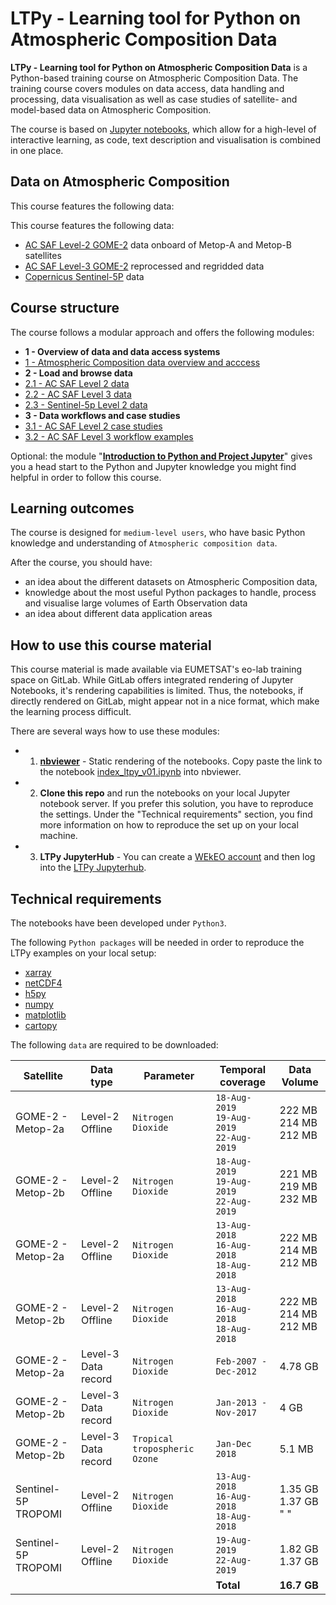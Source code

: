 # LTPy - Learning tool for Python on Atmospheric Composition Data

**LTPy - Learning tool for Python on Atmospheric Composition Data** is a 
Python-based training course on Atmospheric Composition Data. The training 
course covers modules on data access, data handling and processing, 
data visualisation as well as case studies of satellite- and model-based data 
on Atmospheric Composition.

The course is based on [Jupyter notebooks](https://jupyter.org/), which allow 
for a high-level of interactive learning, as code, text description and 
visualisation is combined in one place.

## Data on Atmospheric Composition
This course features the following data:

This course features the following data:
* [AC SAF Level-2 GOME-2](./1_ltpy_v01_atmospheric_composition_overview.ipynb#ac_saf) 
data onboard of Metop-A and Metop-B satellites
* [AC SAF Level-3 GOME-2](./1_ltpy_v01_atmospheric_composition_overview.ipynb#records) 
reprocessed and regridded data
* [Copernicus Sentinel-5P](./1_ltpy_v01_atmospheric_composition_overview.ipynb#sentinel_5p) 
data

## Course structure
The course follows a modular approach and offers the following modules:

* **1 - Overview of data and data access systems**
 * [1 - Atmospheric Composition data overview and acccess](./1_ltpy_v01_atmospheric_composition_overview.ipynb)
* **2 - Load and browse data**
 * [2.1 - AC SAF Level 2 data](./21_ltpy_v01_AC_SAF_L2_data.ipynb)
 * [2.2 - AC SAF Level 3 data](./22_ltpy_v01_AC_SAF_L3_data_products.ipynb)
 * [2.3 - Sentinel-5p Level 2 data](./23_ltpy_v01_Sentinel5p_L2_data.ipynb)
* **3 - Data workflows and case studies**
 * [3.1 - AC SAF Level 2 case studies](./31_ltpy_v01_AC_SAF_L2_case_study.ipynb)
 * [3.2 - AC SAF Level 3 workflow examples](./32_ltpy_v01_AC_SAF_L3_case_study.ipynb)

Optional: the module "[**Introduction to Python and Project Jupyter**](./0_ltpy_v01_Intro_to_Python_and_Jupyter,ipynb)" 
gives you a head start to the Python and Jupyter knowledge you might find 
helpful in order to follow this course.

## Learning outcomes
The course is designed for `medium-level users`, who have basic Python knowledge 
and understanding of `Atmospheric composition data`.

After the course, you should have:

* an idea about the different datasets on Atmospheric Composition data,
* knowledge about the most useful Python packages to handle, process and 
visualise large volumes of Earth Observation data
* an idea about different data application areas

## How to use this course material
This course material is made available via EUMETSAT's eo-lab training space on
GitLab. While GitLab offers integrated rendering of Jupyter Notebooks, it's 
rendering capabilities is limited. Thus, the notebooks, if directly rendered on
GitLab, might appear not in a nice format, which make the learning process
difficult.

There are several ways how to use these modules:
* 1. **[nbviewer](https://nbviewer.jupyter.org/)** - Static rendering of the 
notebooks. Copy paste the link to the notebook [index_ltpy_v01.ipynb](./index_ltpy_v01.ipynb) 
into nbviewer.
* 2. **Clone this repo** and run the notebooks on your local Jupyter notebook
server. If you prefer this solution, you have to reproduce the settings. Under 
the "Technical requirements" section, you find more information on how to
reproduce the set up on your local machine.
* 3. **LTPy JupyterHub** - You can create a 
[WEkEO account](https://www.wekeo.eu/user/register) and then log into the
[LTPy Jupyterhub](https://ltpy.adamplatform.eu).

## Technical requirements
The notebooks have been developed under `Python3`. 

The following `Python packages` will be needed in order to reproduce the 
LTPy examples on your local setup:
* [xarray](http://xarray.pydata.org/en/stable/index.html)
* [netCDF4](https://unidata.github.io/netcdf4-python/netCDF4/index.html)
* [h5py](https://pypi.org/project/h5py/)
* [numpy](https://numpy.org/)
* [matplotlib](https://matplotlib.org/)
* [cartopy](https://scitools.org.uk/cartopy/docs/latest/)

The following `data` are required to be downloaded:

| Satellite | Data type | Parameter | Temporal coverage | Data Volume
|--- |---|---|---|---|
|GOME-2 - Metop-2a|Level-2 Offline| `Nitrogen Dioxide`  |`18-Aug-2019` <br> `19-Aug-2019` <br> `22-Aug-2019`| 222 MB <br> 214 MB <br> 212 MB |
|GOME-2 - Metop-2b|Level-2 Offline| `Nitrogen Dioxide`  |`18-Aug-2019` <br> `19-Aug-2019` <br> `22-Aug-2019`| 221 MB <br> 219 MB <br> 232 MB |
|GOME-2 - Metop-2a|Level-2 Offline| `Nitrogen Dioxide`  |`13-Aug-2018` <br> `16-Aug-2018` <br> `18-Aug-2018`| 222 MB <br> 214 MB <br> 212 MB |
|GOME-2 - Metop-2b|Level-2 Offline| `Nitrogen Dioxide`  |`13-Aug-2018` <br> `16-Aug-2018` <br> `18-Aug-2018`| 222 MB <br> 214 MB <br> 212 MB |
|GOME-2 - Metop-2a|Level-3 Data record| `Nitrogen Dioxide`  |`Feb-2007 - Dec-2012`| 4.78 GB |
|GOME-2 - Metop-2b|Level-3 Data record| `Nitrogen Dioxide`  |`Jan-2013 - Nov-2017`| 4 GB |
|GOME-2 - Metop-2b|Level-3 Data record| `Tropical tropospheric Ozone`  |`Jan-Dec 2018`| 5.1 MB |
|Sentinel-5P TROPOMI|Level-2 Offline| `Nitrogen Dioxide`  |`13-Aug-2018` <br> `16-Aug-2018` <br> `18-Aug-2018`| 1.35 GB <br> 1.37 GB <br> " " |
|Sentinel-5P TROPOMI|Level-2 Offline| `Nitrogen Dioxide`  |`19-Aug-2019` <br> `22-Aug-2019`| 1.82 GB <br> 1.37 GB |
| | | | **Total** | **16.7 GB** |